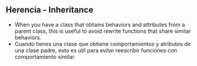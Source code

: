 ## Herencia - Inheritance

- When you have a class that obtains behaviors and attributes from a parent class, this is useful to avoid rewrite functions that share similar behaviors.
- Cuando tienes una clase que obtiene comportamientos y atributos de una clase padre, esto es util para evitar reescribir funciones con comportamiento similar.

 

